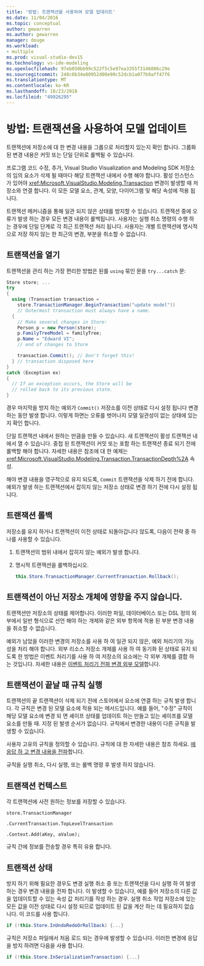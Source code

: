 ```yaml
---
title: '방법: 트랜잭션을 사용하여 모델 업데이트'
ms.date: 11/04/2016
ms.topic: conceptual
author: gewarren
ms.author: gewarren
manager: douge
ms.workload:
- multiple
ms.prod: visual-studio-dev15
ms.technology: vs-ide-modeling
ms.openlocfilehash: 97eb050bb99c522f5c5e97ea3355f3146086c29e
ms.sourcegitcommit: 240c8b34e80952d00e90c52dcb1a077b9aff47f6
ms.translationtype: MT
ms.contentlocale: ko-KR
ms.lasthandoff: 10/23/2018
ms.locfileid: "49926295"
---
```

# <a name="how-to-use-transactions-to-update-the-model"></a>방법: 트랜잭션을 사용하여 모델 업데이트
트랜잭션에 저장소에 대 한 변경 내용을 그룹으로 처리할지 있는지 확인 합니다. 그룹화 된 변경 내용은 커밋 또는 단일 단위로 롤백될 수 있습니다.

 프로그램 코드 수정, 추가, Visual Studio Visualization and Modeling SDK 저장소의 임의 요소가 삭제 될 때마다 해당 트랜잭션 내에서 수행 해야 합니다. 활성 인스턴스가 있어야 <xref:Microsoft.VisualStudio.Modeling.Transaction> 변경이 발생할 때 저장소와 연결 합니다. 이 모든 모델 요소, 관계, 모양, 다이어그램 및 해당 속성에 적용 됩니다.

 트랜잭션 메커니즘을 통해 일관 되지 않은 상태를 방지할 수 있습니다. 트랜잭션 중에 오류가 발생 하는 경우 모든 변경 내용이 롤백됩니다. 사용자는 실행 취소 명령의 수행 하는 경우에 단일 단계로 각 최근 트랜잭션 처리 됩니다. 사용자는 개별 트랜잭션에 명시적으로 저장 하지 않는 한 최근의 변경, 부분을 취소할 수 없습니다.

## <a name="opening-a-transaction"></a>트랜잭션을 열기
 트랜잭션을 관리 하는 가장 편리한 방법은 된를 `using` 묶인 문을 `try...catch` 문:

```csharp
Store store; ...
try
{
  using (Transaction transaction =
    store.TransactionManager.BeginTransaction("update model"))
    // Outermost transaction must always have a name.
  {
    // Make several changes in Store:
    Person p = new Person(store);
    p.FamilyTreeModel = familyTree;
    p.Name = "Edward VI";
    // end of changes to Store

    transaction.Commit(); // Don't forget this!
  } // transaction disposed here
}
catch (Exception ex)
{
  // If an exception occurs, the Store will be
  // rolled back to its previous state.
}
```

 경우 마지막을 방지 하는 예외가 `Commit()` 저장소를 이전 상태로 다시 설정 됩니다 변경 하는 동안 발생 합니다. 이렇게 하면는 오류를 벗어나지 모델 일관성이 없는 상태에 있는지 확인 합니다.

 단일 트랜잭션 내에서 원하는 만큼을 만들 수 있습니다. 새 트랜잭션이 활성 트랜잭션 내에서 열 수 있습니다. 중첩 된 트랜잭션이 커밋 또는 포함 하는 트랜잭션 종료 되기 전에 롤백할 해야 합니다. 자세한 내용은 참조에 대 한 예제는 <xref:Microsoft.VisualStudio.Modeling.Transaction.TransactionDepth%2A> 속성.

 해야 변경 내용을 영구적으로 유지 되도록, `Commit` 트랜잭션을 삭제 하기 전에 합니다. 예외가 발생 하는 트랜잭션에서 잡히지 않는 저장소 상태로 변경 하기 전에 다시 설정 됩니다.

## <a name="rolling-back-a-transaction"></a>트랜잭션 롤백
 저장소를 유지 하거나 트랜잭션이 이전 상태로 되돌아갑니다 않도록, 다음이 전략 중 하나를 사용할 수 있습니다.

1.  트랜잭션의 범위 내에서 잡히지 않는 예외가 발생 합니다.

2.  명시적 트랜잭션을 롤백하십시오.

    ```csharp
    this.Store.TransactionManager.CurrentTransaction.Rollback();
    ```

## <a name="transactions-do-not-affect-non-store-objects"></a>트랜잭션이 아닌 저장소 개체에 영향을 주지 않습니다.
 트랜잭션만 저장소의 상태를 제어합니다. 이러한 파일, 데이터베이스 또는 DSL 정의 외부에서 일반 형식으로 선언 해야 하는 개체와 같은 외부 항목에 적용 된 부분 변경 내용을 취소할 수 없습니다.

 예외가 남았을 이러한 변경의 저장소를 사용 하 여 일관 되지 않은, 예외 처리기의 가능성을 처리 해야 합니다. 외부 리소스 저장소 개체를 사용 하 여 동기화 된 상태로 유지 되도록 한 방법은 이벤트 처리기를 사용 하 여 저장소의 요소에는 각 외부 개체를 결합 하는 것입니다. 자세한 내용은 [이벤트 처리기 전파 변경 외부 모델](../modeling/event-handlers-propagate-changes-outside-the-model.md)합니다.

## <a name="rules-fire-at-the-end-of-a-transaction"></a>트랜잭션이 끝날 때 규칙 실행
 트랜잭션의 끝 트랜잭션이 삭제 되기 전에 스토어에서 요소에 연결 하는 규칙 발생 합니다. 각 규칙은 변경 된 모델 요소에 적용 되는 메서드입니다. 예를 들어, "수정" 규칙이 해당 모델 요소에 변경 되 면 셰이프 상태를 업데이트 하는 만들고 있는 셰이프를 모델 요소를 만들 때. 지정 된 발생 순서가 없습니다. 규칙에서 변경한 내용이 다른 규칙을 발생할 수 있습니다.

 사용자 고유의 규칙을 정의할 수 있습니다. 규칙에 대 한 자세한 내용은 참조 하세요. [에 응답 하 고 변경 내용을 전파](../modeling/responding-to-and-propagating-changes.md)합니다.

 규칙을 실행 취소, 다시 실행, 또는 롤백 명령 후 발생 하지 않습니다.

## <a name="transaction-context"></a>트랜잭션 컨텍스트
 각 트랜잭션에 사전 원하는 정보를 저장할 수 있습니다.

 `store.TransactionManager`

 `.CurrentTransaction.TopLevelTransaction`

 `.Context.Add(aKey, aValue);`

 규칙 간에 정보를 전송할 경우 특히 유용 합니다.

## <a name="transaction-state"></a>트랜잭션 상태
 방지 하기 위해 필요한 경우도 변경 실행 취소 중 또는 트랜잭션을 다시 실행 하 여 발생 하는 경우 변경 내용을 전파 합니다. 이 발생할 수 있습니다, 예를 들어 저장소의 다른 값을 업데이트할 수 있는 속성 값 처리기를 작성 하는 경우. 실행 취소 작업 저장소에 있는 모든 값을 이전 상태로 다시 설정 되므로 업데이트 된 값을 계산 하는 데 필요하지 없습니다. 이 코드를 사용 합니다.

```csharp
if (!this.Store.InUndoRedoOrRollback) {...}
```

 규칙은 저장소 파일에서 처음 로드 되는 경우에 발생할 수 있습니다. 이러한 변경에 응답을 방지 하려면 다음을 사용 합니다.

```csharp
if (!this.Store.InSerializationTransaction) {...}
```